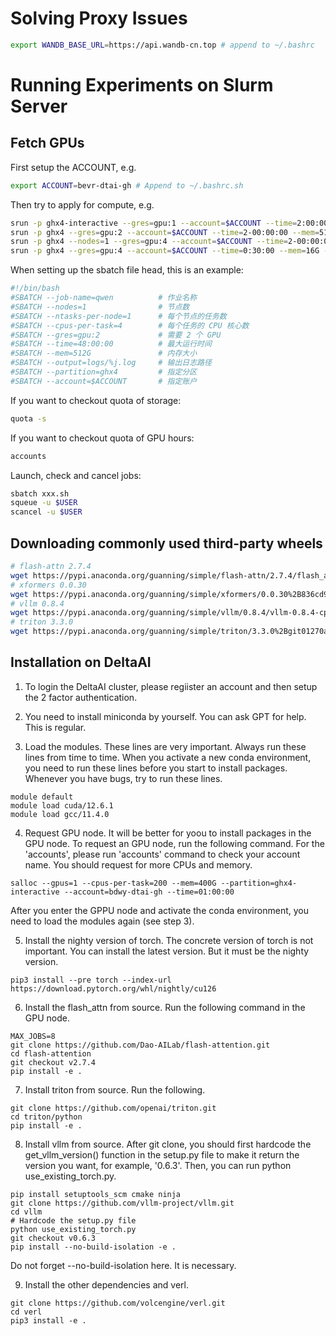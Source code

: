 # Solving Proxy Issues

```bash
export WANDB_BASE_URL=https://api.wandb-cn.top # append to ~/.bashrc
```

# Running Experiments on Slurm Server

## Fetch GPUs

First setup the ACCOUNT, e.g. 

```bash
export ACCOUNT=bevr-dtai-gh # Append to ~/.bashrc.sh
```

Then try to apply for compute, e.g.

```bash
srun -p ghx4-interactive --gres=gpu:1 --account=$ACCOUNT --time=2:00:00 --mem=512G --cpus-per-task=8 --pty bash
srun -p ghx4 --gres=gpu:2 --account=$ACCOUNT --time=2-00:00:00 --mem=512G --cpus-per-task=16 --pty bash
srun -p ghx4 --nodes=1 --gres=gpu:4 --account=$ACCOUNT --time=2-00:00:00 --mem=512G --cpus-per-task=32 --pty bash
srun -p ghx4 --gres=gpu:4 --account=$ACCOUNT --time=0:30:00 --mem=16G --cpus-per-task=4 --test-only echo "测试"
```

When setting up the sbatch file head, this is an example:

```bash
#!/bin/bash
#SBATCH --job-name=qwen          # 作业名称
#SBATCH --nodes=1                # 节点数
#SBATCH --ntasks-per-node=1      # 每个节点的任务数
#SBATCH --cpus-per-task=4        # 每个任务的 CPU 核心数
#SBATCH --gres=gpu:2             # 需要 2 个 GPU
#SBATCH --time=48:00:00          # 最大运行时间
#SBATCH --mem=512G               # 内存大小
#SBATCH --output=logs/%j.log     # 输出日志路径
#SBATCH --partition=ghx4         # 指定分区
#SBATCH --account=$ACCOUNT       # 指定账户
```

If you want to checkout quota of storage:

```bash
quota -s
```

If you want to checkout quota of GPU hours:

```bash
accounts
```

Launch, check and cancel jobs:

```bash
sbatch xxx.sh
squeue -u $USER
scancel -u $USER
```

## Downloading commonly used third-party wheels

```bash
# flash-attn 2.7.4
wget https://pypi.anaconda.org/guanning/simple/flash-attn/2.7.4/flash_attn-2.7.4-cp310-cp310-linux_aarch64.whl
# xformers 0.0.30
wget https://pypi.anaconda.org/guanning/simple/xformers/0.0.30%2B836cd905.d20250426/xformers-0.0.30%2B836cd905.d20250426-cp310-cp310-linux_aarch64.whl
# vllm 0.8.4
wget https://pypi.anaconda.org/guanning/simple/vllm/0.8.4/vllm-0.8.4-cp310-cp310-linux_aarch64.whl
# triton 3.3.0
wget https://pypi.anaconda.org/guanning/simple/triton/3.3.0%2Bgit01270ae2/triton-3.3.0%2Bgit01270ae2-cp310-cp310-linux_aarch64.whl
```

## Installation on DeltaAI

1. To login the DeltaAI cluster, please regiister an account and then setup the 2 factor authentication.

2. You need to install miniconda by yourself. You can ask GPT for help. This is regular.

3. Load the modules. These lines are very important. Always run these lines from time to time. When you activate a new conda environment, you need to run these lines before you start to install packages. Whenever you have bugs, try to run these lines.
```
module default
module load cuda/12.6.1
module load gcc/11.4.0
```

4. Request GPU node. It will be better for yoou to install packages in the GPU node. To request an GPU node, run the following command. For the 'accounts', please run 'accounts' command to check your account name. You should request for more CPUs and memory.
```
salloc --gpus=1 --cpus-per-task=200 --mem=400G --partition=ghx4-interactive --account=bdwy-dtai-gh --time=01:00:00
```
After you enter the GPPU node and activate the conda environment, you need to load the modules again (see step 3).

5. Install the nighty version of torch. The concrete version of torch is not important. You can install the latest version. But it must be the nighty version.
```
pip3 install --pre torch --index-url https://download.pytorch.org/whl/nightly/cu126
```

6. Install the flash_attn from source. Run the following command in the GPU node.
```
MAX_JOBS=8
git clone https://github.com/Dao-AILab/flash-attention.git
cd flash-attention
git checkout v2.7.4
pip install -e .
```

7. Install triton from source. Run the following.
```
git clone https://github.com/openai/triton.git
cd triton/python
pip install -e .
```

8. Install vllm from source. After git clone, you should first hardcode the get_vllm_version() function in the setup.py file to make it return the version you want, for example, '0.6.3'. Then, you can run python use_existing_torch.py.
```
pip install setuptools_scm cmake ninja
git clone https://github.com/vllm-project/vllm.git
cd vllm
# Hardcode the setup.py file
python use_existing_torch.py
git checkout v0.6.3
pip install --no-build-isolation -e .
```
Do not forget --no-build-isolation here. It is necessary.

9. Install the other dependencies and verl.
```
git clone https://github.com/volcengine/verl.git
cd verl
pip3 install -e .
```


